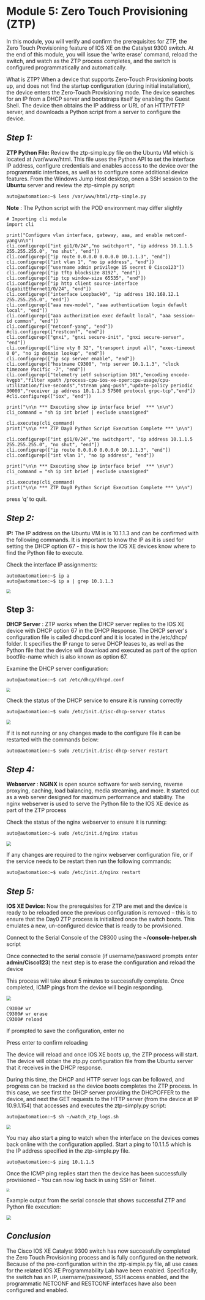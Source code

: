 # Module 5: Zero Touch Provisioning (ZTP)

In this module, you will verify and confirm the prerequisites for ZTP, the Zero Touch Provisioning feature of IOS XE on the Catalyst 9300 switch. At the end of this module, you will issue the 'write erase' command, reload the switch, and watch as the ZTP process completes, and the switch is configured programmatically and automatically.

What is ZTP? When a device that supports Zero-Touch Provisioning boots up, and does not find the startup configuration (during initial installation), the device enters the Zero-Touch Provisioning mode. The device searches for an IP from a DHCP server and bootstraps itself by enabling the Guest Shell. The device then obtains the IP address or URL of an HTTP/TFTP server, and downloads a Python script from a server to configure the device.



## *Step 1:*

**ZTP Python File:** Review the ztp-simple.py file on the Ubuntu VM which is located at /var/www/html. This file uses the Python API to set the interface IP address, configure credentials and enables access to the device over the programmatic interfaces, as well as to configure some additional device features. From the Windows Jump Host desktop, onen a SSH session to the **Ubuntu** server and review the ztp-simple.py script:

```
auto@automation:~$ less /var/www/html/ztp-simple.py
```

**Note** : The Python script with the POD environment may differ slightly

```
# Importing cli module
import cli

print("Configure vlan interface, gateway, aaa, and enable netconf-yang\n\n")
cli.configurep(["int gi1/0/24","no switchport", "ip address 10.1.1.5 255.255.255.0", "no shut", "end"])
cli.configurep(["ip route 0.0.0.0 0.0.0.0 10.1.1.3", "end"])
cli.configurep(["int vlan 1", "no ip address", "end"])
cli.configurep(["username admin privilege 15 secret 0 Cisco123"])
cli.configurep(["ip tftp blocksize 8192", "end"])
cli.configurep(["ip tcp window-size 65535", "end"])
cli.configurep(["ip http client source-interface GigabitEthernet1/0/24", "end"])
cli.configurep(["interface Loopback0", "ip address 192.168.12.1 255.255.255.0", "end"])
cli.configurep(["aaa new-model", "aaa authentication login default local", "end"])
cli.configurep(["aaa authorization exec default local", "aaa session-id common", "end"])
cli.configurep(["netconf-yang", "end"])
#cli.configurep(["restconf", "end"])
cli.configurep(["gnxi", "gnxi secure-init", "gnxi secure-server", "end"])
cli.configurep(["line vty 0 32", "transport input all", "exec-timeout 0 0", "no ip domain lookup", "end"])
cli.configurep(["ip scp server enable", "end"])
cli.configurep(["hostname C9300", "ntp server 10.1.1.3", "clock timezone Pacific -7", "end"])
cli.configurep(["telemetry ietf subscription 101","encoding encode-kvgpb","filter xpath /process-cpu-ios-xe-oper:cpu-usage/cpu-utilization/five-seconds","stream yang-push","update-policy periodic 30000","receiver ip address 10.1.1.3 57500 protocol grpc-tcp","end"])
#cli.configurep(["iox", "end"])

print("\n\n *** Executing show ip interface brief  *** \n\n")
cli_command = "sh ip int brief | exclude unassigned"

cli.executep(cli_command)
print("\n\n *** ZTP Day0 Python Script Execution Complete *** \n\n")

cli.configurep(["int gi1/0/24","no switchport", "ip address 10.1.1.5 255.255.255.0", "no shut", "end"])
cli.configurep(["ip route 0.0.0.0 0.0.0.0 10.1.1.3", "end"])
cli.configurep(["int vlan 1", "no ip address", "end"])

print("\n\n *** Executing show ip interface brief  *** \n\n")
cli_command = "sh ip int brief | exclude unassigned"

cli.executep(cli_command)
print("\n\n *** ZTP Day0 Python Script Execution Complete *** \n\n")
```

press ‘q’ to quit.

## *Step 2:*

**IP:** The IP address on the Ubuntu VM is is 10.1.1.3 and can be confirmed with the following commands. It is important to know the IP as it is used for setting the DHCP option 67 - this is how the IOS XE devices know where to find the Python file to execute.

Check the interface IP assignments:

```
auto@automation:~$ ip a
auto@automation:~$ ip a | grep 10.1.1.3
```

<img src="imgs/ipa.png" style="zoom:67%;" />



## Step 3:

**DHCP Server** : ZTP works when the DHCP server replies to the IOS XE device with DHCP option 67 in the DHCP Response. The DHCP server's configuration file is called dhcpd.conf and it is located in the /etc/dhcp/ folder. It specifies the IP range to serve DHCP leases to, as well as the Python file that the device will download and executed as part of the option bootfile-name which is also known as option 67.

Examine the DHCP server configuration:

```
auto@automation:~$ cat /etc/dhcp/dhcpd.conf
```

<img src="imgs/dhcpd.png" style="zoom:65%;" />

Check the status of the DHCP service to ensure it is running correctly

```
auto@automation:~$ sudo /etc/init.d/isc-dhcp-server status
```

<img src="imgs/dhcpdstatus.png" style="zoom:70%;" />



If it is not running or any changes made to the configure file it can be restarted with the commands below:

```
auto@automation:~$ sudo /etc/init.d/isc-dhcp-server restart
```

## *Step 4:*

**Webserver** : **NGINX** is open source software for web serving, reverse proxying, caching, load balancing, media streaming, and more. It started out as a web server designed for maximum performance and stability. The nginx webserver is used to serve the Python file to the IOS XE device as part of the ZTP process

Check the status of the nginx webserver to ensure it is running:

```
auto@automation:~$ sudo /etc/init.d/nginx status
```

<img src="imgs/nginxstatus.png" style="zoom:75%;" />

If any changes are required to the nginx webserver configuration file, or if the service needs to be restart then run the following commands:

```
auto@automation:~$ sudo /etc/init.d/nginx restart
```

## *Step 5:*

**IOS XE Device:** Now the prerequisites for ZTP are met and the device is ready to be reloaded once the previous configuration is removed – this is to ensure that the Day0 ZTP process is initialized once the switch boots. This emulates a new, un-configured device that is ready to be provisioned.

Connect to the Serial Console of the C9300 using the **~/console-helper.sh** script

 Once connected to the serial console (if username/password prompts enter **admin/Cisco123**) the next step is to erase the configuration and reload the device

This process will take about 5 minutes to successfully complete. Once completed, ICMP pings from the device will begin responding.



<img src="imgs/consolehelper.png" style="zoom:75%;" />



```
C9300# wr
C9300# wr erase
C9300# reload
```

If prompted to save the configuration, enter no

Press enter to confirm reloading

The device will reload and once IOS XE boots up, the ZTP process will start. The device will obtain the ztp.py configuration file from the Ubuntu server that it receives in the DHCP response.

During this time, the DHCP and HTTP server logs can be followed, and progress can be tracked as the device boots completes the ZTP process. In this case, we see first the DHCP server providing the DHCPOFFER to the device, and next the GET requests to the HTTP server (from the device at IP 10.9.1.154) that accesses and executes the ztp-simply.py script:

```
auto@automation:~$ sh ~/watch_ztp_logs.sh
```

<img src="imgs/watchlogs.png" style="zoom:67%;" />



You may also start a ping to watch when the interface on the devices comes back online with the configuration applied. Start a ping to 10.1.1.5 which is the IP address specified in the ztp-simple.py file.

```
auto@automation:~$ ping 10.1.1.5
```

Once the ICMP ping replies start then the device has been successfully provisioned - You can now log back in using SSH or Telnet.

<img src="imgs/ping.png" style="zoom:50%;" />

Example output from the serial console that shows successful ZTP and Python file execution:

<img src="imgs/execution.gif" style="zoom:75%;" />

## *Conclusion*

The Cisco IOS XE Catalyst 9300 switch has now successfully completed the Zero Touch Provisioning process and is fully configured on the network. Because of the pre-configuration within the ztp-simple.py file, all use cases for the related IOS XE Programmability Lab have been enabled. Specifically, the switch has an IP, username/password, SSH access enabled, and the programmatic NETCONF and RESTCONF interfaces have also been configured and enabled.